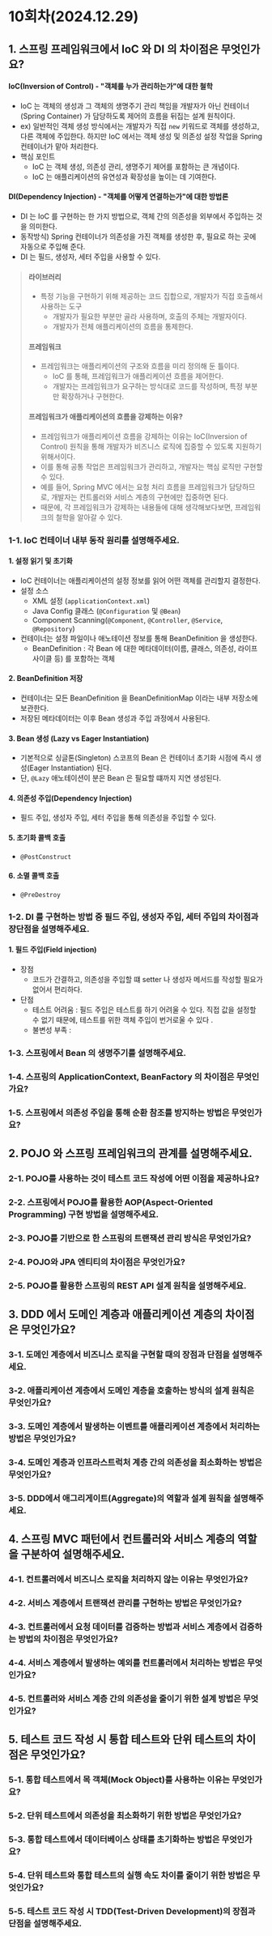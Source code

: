 # 10회차(2024.12.29)

## 1. 스프링 프레임워크에서 IoC 와 DI 의 차이점은 무엇인가요?&#x20;

#### IoC(Inversion of Control)  - "객체를 누가 관리하는가"에 대한 철학&#x20;

* IoC 는 객체의 생성과 그 객체의 생명주기 관리 책임을 개발자가 아닌 컨테이너(Spring Container) 가 담당하도록 제어의 흐름을 뒤집는 설계 원칙이다.&#x20;
* ex) 일반적인 객체 생성 방식에서는 개발자가 직접 `new` 키워드로 객체를 생성하고, 다른 객체에 주입한다. 하지만 IoC 에서는 객체 생성 및 의존성 설정 작업을 Spring 컨테이너가 맡아 처리한다.&#x20;
* 핵심 포인트&#x20;
  * IoC 는 객체 생성, 의존성 관리, 생명주기 제어를 포함하는 큰 개념이다.&#x20;
  * IoC 는 애플리케이션의 유연성과 확장성을 높이는 데 기여한다.&#x20;

#### DI(Dependency Injection) - "객체를 어떻게 연결하는가"에 대한 방법론

* DI 는 IoC 를 구현하는 한 가지 방법으로, 객체 간의 의존성을 외부에서 주입하는 것을 의미한다.&#x20;
* 동작방식) Spring 컨테이너가 의존성을 가진 객체를 생성한 후, 필요로 하는 곳에 자동으로 주입해 준다.&#x20;
* DI 는 필드, 생성자, 세터 주입을 사용할 수 있다.

> #### 라이브러리&#x20;
>
> * 특정 기능을 구현하기 위해 제공하는 코드 집합으로, 개발자가 직접 호출해서 사용하는 도구&#x20;
>   * 개발자가 필요한 부분만 골라 사용하며, 호출의 주체는 개발자이다.&#x20;
>   * 개발자가 전체 애플리케이션의 흐름을 통제한다.&#x20;
>
> #### 프레임워크&#x20;
>
> * 프레임워크는 애플리케이션의 구조와 흐름을 미리 정의해 둔 틀이다.&#x20;
>   * IoC 를 통해, 프레임워크가 애플리케이션 흐름을 제어한다.&#x20;
>   * 개발자는 프레임워크가 요구하는 방식대로 코드를 작성하며, 특정 부분만 확장하거나 구현한다.&#x20;
>
> #### 프레임워크가 애플리케이션의 흐름을 강제하는 이유?&#x20;
>
> * 프레임워크가 애플리케이션 흐름을 강제하는 이유는 IoC(Inversion of Control) 원칙을 통해 개발자가 비즈니스 로직에 집중할 수 있도록 지원하기 위해서이다.&#x20;
> * 이를 통해 공통 작업은 프레임워크가 관리하고, 개발자는 핵심 로직만 구현할 수 있다.&#x20;
> * 예를 들어, Spring MVC 에서는 요청 처리 흐름을 프레임워크가 담당하므로, 개발자는 컨트롤러와 서비스 계층의 구현에만 집중하면 된다. &#x20;
> * 때문에, 각 프레임워크가 강제하는 내용들에 대해 생각해보다보면, 프레임워크의 철학을 알아갈 수 있다.&#x20;

### 1-1. IoC 컨테이너 내부 동작 원리를 설명해주세요.&#x20;

#### 1. 설정 읽기 및 초기화&#x20;

* IoC 컨테이너는 애플리케이션의 설정 정보를 읽어 어떤 객체를 관리할지 결정한다.&#x20;
* 설정 소스&#x20;
  * XML 설정 (`applicationContext.xml`)&#x20;
  * Java Config 클래스 (`@Configuration` 및 `@Bean`)
  * Component Scanning(`@Component`, `@Controller`, `@Service`, `@Repository`)
* 컨테이너는 설정 파일이나 애노테이션 정보를 통해 BeanDefinition 을 생성한다.&#x20;
  * BeanDefinition : 각 Bean 에 대한 메타데이터(이름, 클래스, 의존성, 라이프사이클 등) 를 포함하는 객체&#x20;

#### 2. BeanDefinition 저장&#x20;

* 컨테이너는 모든 BeanDefinition 을 BeanDefinitionMap 이라는 내부 저장소에 보관한다.&#x20;
* 저장된 메타데이터는 이후 Bean 생성과 주입 과정에서 사용된다.&#x20;

#### 3. Bean 생성 (Lazy vs Eager Instantiation)

* 기본적으로 싱글톤(Singleton) 스코프의 Bean 은 컨테이너 초기화 시점에 즉시 생성(Eager Instantiation) 된다.&#x20;
* 단, `@Lazy` 애노테이션이 분은 Bean 은 필요할 떄까지 지연 생성된다.&#x20;

#### 4. 의존성 주입(Dependency Injection)&#x20;

* 필드 주입, 생성자 주입, 세터 주입을 통해 의존성을 주입할 수 있다.&#x20;

#### 5. 초기화 콜백 호출&#x20;

* `@PostConstruct`

#### 6. 소멸 콜백 호출&#x20;

* `@PreDestroy`

### 1-2. DI 를 구현하는 방법 중 필드 주입, 생성자 주입, 세터 주입의 차이점과 장단점을 설명해주세요.&#x20;

#### 1. 필드 주입(Field injection)&#x20;

* 장점&#x20;
  * 코드가 간결하고, 의존성을 주입할 떄 setter 나 생성자 메서드를 작성할 필요가 없어서 편리하다.&#x20;
* 단점
  * 테스트 어려움 : 필드 주입은 테스트를 하기 어려울 수 있다. 직접 값을 설정할 수 없기 때문에, 테스트를 위한 객체 주입이 번거로울 수 있다 .
  * 불변성 부족 :&#x20;

### 1-3. 스프링에서 Bean 의 생명주기를 설명해주세요.&#x20;

### 1-4. 스프링의 ApplicationContext, BeanFactory 의 차이점은 무엇인가요?&#x20;

### 1-5. 스프링에서 의존성 주입을 통해 순환 참조를 방지하는 방법은 무엇인가요?&#x20;

## 2. POJO 와 스프링 프레임워크의 관계를 설명해주세요.&#x20;

### 2-1. POJO를 사용하는 것이 테스트 코드 작성에 어떤 이점을 제공하나요?

### 2-2. 스프링에서 POJO를 활용한 AOP(Aspect-Oriented Programming) 구현 방법을 설명해주세요.

### 2-3. POJO를 기반으로 한 스프링의 트랜잭션 관리 방식은 무엇인가요?

### 2-4. POJO와 JPA 엔티티의 차이점은 무엇인가요?

### 2-5. POJO를 활용한 스프링의 REST API 설계 원칙을 설명해주세요.

## 3. DDD 에서 도메인 계층과 애플리케이션 계층의 차이점은 무엇인가요?&#x20;

### 3-1. 도메인 계층에서 비즈니스 로직을 구현할 때의 장점과 단점을 설명해주세요.

### 3-2. 애플리케이션 계층에서 도메인 계층을 호출하는 방식의 설계 원칙은 무엇인가요?

### 3-3. 도메인 계층에서 발생하는 이벤트를 애플리케이션 계층에서 처리하는 방법은 무엇인가요?

### 3-4. 도메인 계층과 인프라스트럭처 계층 간의 의존성을 최소화하는 방법은 무엇인가요?

### 3-5. DDD에서 애그리게이트(Aggregate)의 역할과 설계 원칙을 설명해주세요.

## 4. 스프링 MVC 패턴에서 컨트롤러와 서비스 계층의 역할을 구분하여 설명해주세요.

### 4-1. 컨트롤러에서 비즈니스 로직을 처리하지 않는 이유는 무엇인가요?

### 4-2. 서비스 계층에서 트랜잭션 관리를 구현하는 방법은 무엇인가요?

### 4-3. 컨트롤러에서 요청 데이터를 검증하는 방법과 서비스 계층에서 검증하는 방법의 차이점은 무엇인가요?

### 4-4. 서비스 계층에서 발생하는 예외를 컨트롤러에서 처리하는 방법은 무엇인가요?

### 4-5. 컨트롤러와 서비스 계층 간의 의존성을 줄이기 위한 설계 방법은 무엇인가요?

## 5. 테스트 코드 작성 시 통합 테스트와 단위 테스트의 차이점은 무엇인가요?

### 5-1. 통합 테스트에서 목 객체(Mock Object)를 사용하는 이유는 무엇인가요?

### 5-2. 단위 테스트에서 의존성을 최소화하기 위한 방법은 무엇인가요?

### 5-3. 통합 테스트에서 데이터베이스 상태를 초기화하는 방법은 무엇인가요?

### 5-4. 단위 테스트와 통합 테스트의 실행 속도 차이를 줄이기 위한 방법은 무엇인가요?

### 5-5. 테스트 코드 작성 시 TDD(Test-Driven Development)의 장점과 단점을 설명해주세요.
